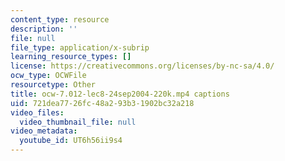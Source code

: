 ```yaml
---
content_type: resource
description: ''
file: null
file_type: application/x-subrip
learning_resource_types: []
license: https://creativecommons.org/licenses/by-nc-sa/4.0/
ocw_type: OCWFile
resourcetype: Other
title: ocw-7.012-lec8-24sep2004-220k.mp4 captions
uid: 721dea77-26fc-48a2-93b3-1902bc32a218
video_files:
  video_thumbnail_file: null
video_metadata:
  youtube_id: UT6h56ii9s4
---
```

